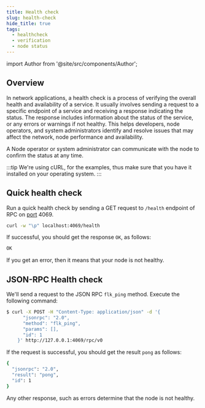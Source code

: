 ```yaml
---
title: Health check
slug: health-check
hide_title: true
tags:
  - healthcheck
  - verification
  - node status
---
```


<!--
  The following import is intentional (see partial <CheckoutCommitWarning />)
-->
import Author from '@site/src/components/Author';

## Overview

In network applications, a health check is a process of verifying the overall health and availability of a service. It usually involves sending a request to a specific endpoint of a service and receiving a response indicating the status. The response includes information about the status of the service, or any errors or warnings if not healthy. This helps developers, node operators, and system administrators identify and resolve issues that may affect the network, node performance and availability.

A Node operator or system administrator can communicate with the node to confirm the status at any time.

:::tip
We're using cURL, for the examples, thus make sure that you have it installed on your operating system.
:::

## Quick health check

Run a quick health check by sending a GET request to `/health` endpoint of RPC on [port](/docs/learn/ports) 4069.

```sh
curl -w "\p" localhost:4069/health
```

If successful, you should get the response `OK`, as follows:

```sh
OK
```

If you get an error, then it means that your node is not healthy.

## JSON-RPC Health check

We'll send a request to the JSON RPC `flk_ping` method. Execute the following command:

```sh
$ curl -X POST -H "Content-Type: application/json" -d '{
      "jsonrpc": "2.0",
      "method": "flk_ping",
      "params": [],
      "id": 1
    }' http://127.0.0.1:4069/rpc/v0
```

If the request is successful, you should get the result `pong` as follows:

```sh
{
  "jsonrpc": "2.0",
  "result": "pong",
  "id": 1
}
```

Any other response, such as errors determine that the node is not healthy.

<Author
    name="Helder Oliveira"
    image="https://github.com/heldrida.png"
    title="Software Developer + DX"
    url="https://github.com/heldrida"
/>
